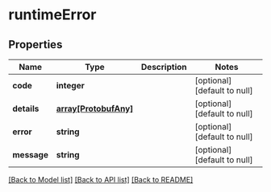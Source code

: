 # runtimeError

## Properties
Name | Type | Description | Notes
------------ | ------------- | ------------- | -------------
**code** | **integer** |  | [optional] [default to null]
**details** | [**array[ProtobufAny]**](ProtobufAny.md) |  | [optional] [default to null]
**error** | **string** |  | [optional] [default to null]
**message** | **string** |  | [optional] [default to null]

[[Back to Model list]](../README.md#documentation-for-models) [[Back to API list]](../README.md#documentation-for-api-endpoints) [[Back to README]](../README.md)


